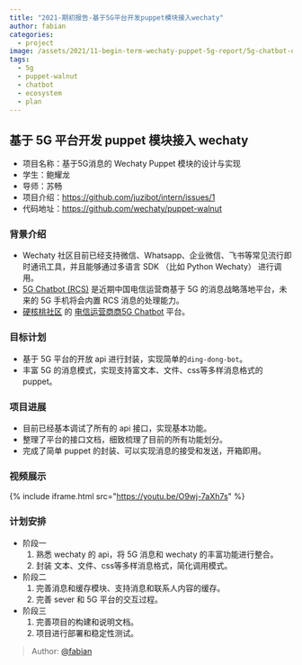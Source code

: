 ```yaml
---
title: "2021-期初报告-基于5G平台开发puppet模块接入wechaty"
author: fabian
categories:
  - project
image: /assets/2021/11-begin-term-wechaty-puppet-5g-report/5g-chatbot-ospp.webp
tags:
  - 5g
  - puppet-walnut
  - chatbot
  - ecosystem
  - plan
---
```


## 基于 5G 平台开发 puppet 模块接入 wechaty

- 项目名称：基于5G消息的 Wechaty Puppet 模块的设计与实现
- 学生：鲍耀龙
- 导师：苏畅
- 项目介绍：<https://github.com/juzibot/intern/issues/1>
- 代码地址：<https://github.com/wechaty/puppet-walnut>

### 背景介绍

- Wechaty 社区目前已经支持微信、Whatsapp、企业微信、飞书等常见流行即时通讯工具，并且能够通过多语言 SDK （比如 Python Wechaty） 进行调用。
- [5G Chatbot (RCS)](https://wechaty.js.org/2021/03/27/rcs-messaging-chatbot/) 是近期中国电信运营商基于 5G 的消息战略落地平台，未来的 5G 手机将会内置 RCS 消息的处理能力。
- [硬核桃社区](https://www.5g-msg.com/#/) 的 [电信运营商商5G Chatbot](https://wechaty.js.org/2021/03/27/rcs-messaging-chatbot/) 平台。

### 目标计划

- 基于 5G 平台的开放 api 进行封装，实现简单的`ding-dong-bot`。
- 丰富 5G 的消息模式，实现支持富文本、文件、css等多样消息格式的 puppet。

### 项目进展

- 目前已经基本调试了所有的 api 接口，实现基本功能。
- 整理了平台的接口文档，细致梳理了目前的所有功能划分。
- 完成了简单 puppet 的封装、可以实现消息的接受和发送，开箱即用。

### 视频展示

{% include iframe.html src="https://youtu.be/O9wj-7aXh7s" %}

### 计划安排

- 阶段一
  1. 熟悉 wechaty 的 api，将 5G 消息和 wechaty 的丰富功能进行整合。
  2. 封装 文本、文件、css等多样消息格式，简化调用模式。
- 阶段二
  1. 完善消息和缓存模块、支持消息和联系人内容的缓存。
  2. 完善 sever 和 5G 平台的交互过程。
- 阶段三
  1. 完善项目的构建和说明文档。
  2. 项目进行部署和稳定性测试。

> Author: [@fabian](https://github.com/fabian4)
